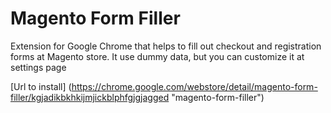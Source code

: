 # Magento Form Filler</h1>

Extension for Google Chrome that helps to fill out checkout and registration forms at Magento store.
It use dummy data, but you can customize it at settings page


[Url to install] (https://chrome.google.com/webstore/detail/magento-form-filler/kgjadikbkhkijmjickblphfgjgjagged "magento-form-filler")